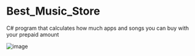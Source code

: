# Best_Music_Store

C# program that calculates how much apps and songs you can buy with your prepaid amount

![image](https://user-images.githubusercontent.com/3512401/206919416-44ff6f4f-a564-494b-96b2-b4c8516d054f.png)

